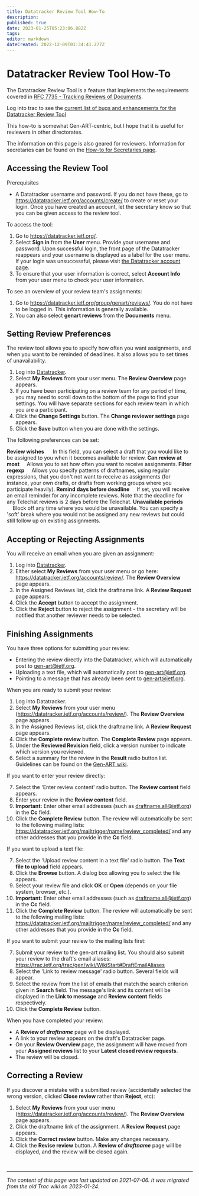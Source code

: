 ```yaml
---
title: Datatracker Review Tool How-To
description: 
published: true
date: 2023-01-25T05:23:06.882Z
tags: 
editor: markdown
dateCreated: 2022-12-09T01:34:41.277Z
---
```


# Datatracker Review Tool How-To

The Datatracker Review Tool is a feature that implements the requirements covered in [RFC 7735 - Tracking Reviews of Documents](https://datatracker.ietf.org/doc/rfc7735/).

Log into trac to see the [current list of bugs and enhancements for the Datatracker Review Tool](https://trac.tools.ietf.org/tools/ietfdb/query?status=!closed&component=review%2F)

This how-to is somewhat Gen-ART-centric, but I hope that it is useful for reviewers in other directorates.

The information on this page is also geared for reviewers. Information for secretaries can be found on the [How-to for Secretaries page](/group/gen/DatatrackerReviewToolHowToSecretary).

## Accessing the Review Tool

Prerequisites

* A Datatracker username and password. If you do not have these, go to https://datatracker.ietf.org/accounts/create/ to create or reset your login. Once you have created an account, let the secretary know so that you can be given access to the review tool. 

To access the tool:

1. Go to https://datatracker.ietf.org/.
2. Select **Sign in** from the **User** menu. Provide your username and password. Upon successful login, the front page of the Datatracker reappears and your username is displayed as a label for the user menu. If your login was unsuccessful, please visit [the Datatracker account page](https://datatracker.ietf.org/accounts/create/).
3. To ensure that your user information is correct, select **Account Info** from your user menu to check your user information. 

To see an overview of your review team's assignments:

1. Go to https://datatracker.ietf.org/group/genart/reviews/. You do not have to be logged in. This information is generally available.
2. You can also select **genart reviews** from the **Documents** menu. 

## Setting Review Preferences

The review tool allows you to specify how often you want assignments, and when you want to be reminded of deadlines. It also allows you to set times of unavailability.

1. Log into [Datatracker](https://datatracker.ietf.org/).
2. Select **My Reviews** from your user menu. The **Review Overview** page appears.
3. If you have been participating on a review team for any period of time, you may need to scroll down to the bottom of the page to find your settings. You will have separate sections for each review team in which you are a participant.
4. Click the **Change Settings** button. The **Change reviewer settings** page appears.
5. Click the **Save** button when you are done with the settings. 

The following preferences can be set:

**Review wishes**
&nbsp;&nbsp;&nbsp;&nbsp; In this field, you can select a draft that you would like to be assigned to you when it becomes available for review. 
**Can review at most**
&nbsp;&nbsp;&nbsp;&nbsp;Allows you to set how often you want to receive assignments. 
**Filter regexp**
&nbsp;&nbsp;&nbsp;&nbsp;Allows you specify patterns of draftnames, using regular expressions, that you don't not want to receive as assignments (for instance, your own drafts, or drafts from working groups where you participate heavily). 
**Remind days before deadline**
&nbsp;&nbsp;&nbsp;&nbsp;If set, you will receive an email reminder for any incomplete reviews. Note that the deadline for any Telechat reviews is 2 days before the Telechat. 
**Unavailable periods**
&nbsp;&nbsp;&nbsp;&nbsp;Block off any time where you would be unavailable. You can specify a 'soft' break where you would not be assigned any new reviews but could still follow up on existing assignments.

## Accepting or Rejecting Assignments

You will receive an email when you are given an assignment:

1. Log into [Datatracker](https://datatracker.ietf.org/).
2. Either select **My Reviews** from your user menu or go here: https://datatracker.ietf.org/accounts/review/. The **Review Overview** page appears.
3. In the Assigned Reviews list, click the draftname link. A **Review Request** page appears.
4. Click the **Accept** button to accept the assignment.
5. Click the **Reject** button to reject the assignment - the secretary will be notified that another reviewer needs to be selected. 

## Finishing Assignments

You have three options for submitting your review:

* Entering the review directly into the Datatracker, which will automatically post to gen-art@ietf.org.
* Uploading a text file, which will automatically post to gen-art@ietf.org.
* Pointing to a message that has already been sent to gen-art@ietf.org. 

When you are ready to submit your review:

1. Log into Datatracker.
2. Select **My Reviews** from your user menu (https://datatracker.ietf.org/accounts/review/). The **Review Overview** page appears.
3. In the Assigned Reviews list, click the draftname link. A **Review Request** page appears.
4. Click the **Complete review** button. The **Complete Review** page appears.
5. Under the **Reviewed Revision** field, click a version number to indicate which version you reviewed.
6. Select a summary for the review in the **Result** radio button list. Guidelines can be found on the [Gen-ART wiki](/group/gen). 

If you want to enter your review directly:

7. Select the 'Enter review content' radio button. The **Review content** field appears.
8. Enter your review in the **Review content** field.
9. **Important:** Enter other email addresses (such as ​draftname.all@ietf.org) in the **Cc** field.
10. Click the **Complete Review** button. The review will automatically be sent to the following mailing lists: https://datatracker.ietf.org/mailtrigger/name/review_completed/ and any other addresses that you provide in the **Cc** field. 

If you want to upload a text file:

7. Select the 'Upload review content in a text file' radio button. The **Text file to upload** field appears.
8. Click the **Browse** button. A dialog box allowing you to select the file appears.
9. Select your review file and click **OK** or **Open** (depends on your file system, browser, etc.).
10. **Important:** Enter other email addresses (such as ​draftname.all@ietf.org) in the **Cc** field.
11. Click the **Complete Review** button. The review will automatically be sent to the following mailing lists: https://datatracker.ietf.org/mailtrigger/name/review_completed/ and any other addresses that you provide in the **Cc** field. 

If you want to submit your review to the mailing lists first:

7. Submit your review to the gen-art mailing list. You should also submit your review to the draft's email aliases: https://trac.ietf.org/trac/gen/wiki/WikiStart#DraftEmailAliases
8. Select the 'Link to review message' radio button. Several fields will appear.
9. Select the review from the list of emails that match the search criterion given in **Search** field. The message's link and its content will be displayed in the **Link to message** and **Review content** fields respectively.
10. Click the **Complete Review** button. 

When you have completed your review:

* A **Review of *draftname*** page will be displayed.
* A link to your review appears on the draft's Datatracker page.
* On your **Review Overview** page, the assignment will have moved from your **Assigned reviews** list to your **Latest closed review requests**.
* The review will be closed. 

## Correcting a Review

If you discover a mistake with a submitted review (accidentally selected the wrong version, clicked **Close review** rather than **Reject**, etc):

1. Select **My Reviews** from your user menu (https://datatracker.ietf.org/accounts/review/). The **Review Overview** page appears.
2. Click the draftname link of the assignment. A **Review Request** page appears.
3. Click the **Correct review** button. Make any changes necessary.
4. Click the **Revise review** button. A **Review of *draftname*** page will be displayed, and the review will be closed again. 

&nbsp;
&nbsp;
&nbsp;

---

*The content of this page was last updated on 2021-07-06. It was migrated from the old Trac wiki on 2023-01-24.*